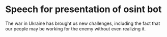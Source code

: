 # Speech for presentation of osint bot

The war in Ukraine has brought us new challenges, including the fact that our people may be working for the enemy without even realizing it.